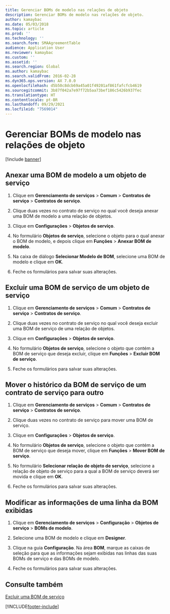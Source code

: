 ```yaml
---
title: Gerenciar BOMs de modelo nas relações de objeto
description: Gerenciar BOMs de modelo nas relações de objeto.
author: kamaybac
ms.date: 05/03/2018
ms.topic: article
ms.prod: ''
ms.technology: ''
ms.search.form: SMAAgreementTable
audience: Application User
ms.reviewer: kamaybac
ms.custom: ''
ms.assetid: ''
ms.search.region: Global
ms.author: kamaybac
ms.search.validFrom: 2016-02-28
ms.dyn365.ops.version: AX 7.0.0
ms.openlocfilehash: d5b50c8dcb69a45a01f49201af861fafcfcb4619
ms.sourcegitcommit: 3b87f042a7e97f72b5aa73bef186c5426b937fec
ms.translationtype: HT
ms.contentlocale: pt-BR
ms.lasthandoff: 09/29/2021
ms.locfileid: "7569014"
---
```

# <a name="manage-template-boms-on-object-relations"></a>Gerenciar BOMs de modelo nas relações de objeto 

[!include [banner](../includes/banner.md)]


## <a name="attach-a-template-bom-to-a-service-object"></a>Anexar uma BOM de modelo a um objeto de serviço

1.  Clique em **Gerenciamento de serviços** \> **Comum** \> **Contratos de serviço** \> **Contratos de serviço**.

2.  Clique duas vezes no contrato de serviço no qual você deseja anexar uma BOM de modelo a uma relação de objetos.

3.  Clique em **Configurações** \> **Objetos de serviço**.

4.  No formulário **Objetos de serviço**, selecione o objeto para o qual anexar o BOM de modelo, e depois clique em **Funções** \> **Anexar BOM de modelo**.

5.  Na caixa de diálogo **Selecionar Modelo de BOM**, selecione uma BOM de modelo e clique em **OK**.

6.  Feche os formulários para salvar suas alterações.

## <a name="delete-a-service-bom-from-a-service-object"></a>Excluir uma BOM de serviço de um objeto de serviço

1.  Clique em **Gerenciamento de serviços** \> **Comum** \> **Contratos de serviço** \> **Contratos de serviço**.

2.  Clique duas vezes no contrato de serviço no qual você deseja excluir uma BOM de serviço de uma relação de objetos.

3.  Clique em **Configurações** \> **Objetos de serviço**.

4.  No formulário **Objetos de serviço**, selecione o objeto que contém a BOM de serviço que deseja excluir, clique em **Funções** \> **Excluir BOM de serviço**.

5.  Feche os formulários para salvar suas alterações.

## <a name="move-the-service-bom-history-from-one-service-agreement-to-another"></a>Mover o histórico da BOM de serviço de um contrato de serviço para outro

1.  Clique em **Gerenciamento de serviços** \> **Comum** \> **Contratos de serviço** \> **Contratos de serviço**.

2.  Clique duas vezes no contrato de serviço para mover uma BOM de serviço.

3.  Clique em **Configurações** \> **Objetos de serviço**.

4.  No formulário **Objetos de serviço**, selecione o objeto que contém a BOM de serviço que deseja mover, clique em **Funções** \> **Mover BOM de serviço**.

5.  No formulário **Selecionar relação de objeto de serviço**, selecione a relação de objeto de serviço para a qual a BOM de serviço deverá ser movida e clique em **OK**.

6.  Feche os formulários para salvar suas alterações.

## <a name="modify-the-information-displayed-for-a-bom-line"></a>Modificar as informações de uma linha da BOM exibidas

1.  Clique em **Gerenciamento de serviços** \> **Configuração** \> **Objetos de serviço** \> **BOMs de modelo**.

2.  Selecione uma BOM de modelo e clique em **Designer**.

3.  Clique na guia **Configuração**. Na área **BOM**, marque as caixas de seleção para que as informações sejam exibidas nas linhas das suas BOMs de serviço e das BOMs de modelo.

4.  Feche os formulários para salvar suas alterações.

## <a name="see-also"></a>Consulte também

[Excluir uma BOM de serviço](delete-service-bom.md)

  




[!INCLUDE[footer-include](../../includes/footer-banner.md)]
